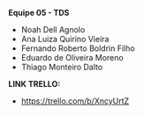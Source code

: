 __Equipe 05 - TDS__

- Noah Dell Agnolo 
- Ana Luiza Quirino Vieira 
- Fernando Roberto Boldrin Filho 
- Eduardo de Oliveira Moreno 
- Thiago Monteiro Dalto

__LINK TRELLO:__
- https://trello.com/b/XncyUrtZ
